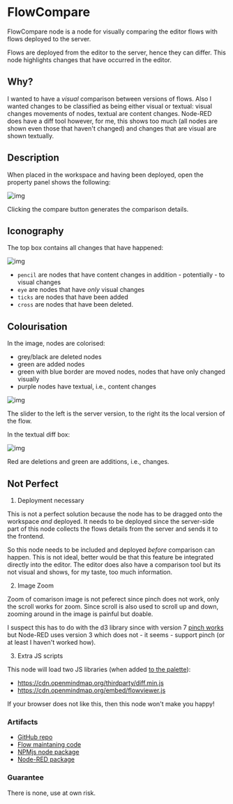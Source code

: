 # FlowCompare

FlowCompare node is a node for visually comparing the editor flows with flows deployed to the server.

Flows are deployed from the editor to the server, hence they can differ. This node highlights changes that have occurred in the editor.

## Why?

I wanted to have a *visual* comparison between versions of flows. Also I wanted changes to be classified as being either visual or textual: visual changes movements of nodes, textual are content changes. Node-RED does have a diff tool however, for me, this shows too much (all nodes are shown even those that haven't changed) and changes that are visual are shown textually. 

## Description

When placed in the workspace and having been deployed, open the property panel shows the following:

![img](https://cdn.openmindmap.org/content/1696944958539_flowcompare.gif)

Clicking the compare button generates the comparison details.

## Iconography

The top box contains all changes that have happened:

![img](https://cdn.openmindmap.org/content/1696947093993_Screen_Shot_2023-10-10_at_16.01.50.png)

- `pencil` are nodes that have content changes in addition - potentially - to visual changes
- `eye` are nodes that have *only* visual changes
- `ticks` are nodes that have been added
- `cross` are nodes that have been deleted.

## Colourisation

In the image, nodes are colorised:

- grey/black are deleted nodes
- green are added nodes
- green with blue border are moved nodes, nodes that have only changed visually
- purple nodes have textual, i.e., content changes

![img](https://cdn.openmindmap.org/content/1696946893210_Screen_Shot_2023-10-10_at_16.02.13.png)

The slider to the left is the server version, to the right its the local version of the flow.

In the textual diff box:

![img](https://cdn.openmindmap.org/content/1696946912538_Screen_Shot_2023-10-10_at_16.02.04.png)

Red are deletions and green are additions, i.e., changes.

## Not Perfect

1) Deployment necessary

This is not a perfect solution because the node has to be dragged onto the workspace *and* deployed. It needs to be deployed since the server-side part of this node collects the flows details from the server and sends it to the frontend.

So this node needs to be included and deployed *before* comparison can happen. This is not ideal, better would be that this feature be integrated directly into the editor. The editor does also have a comparison tool but its not visual and shows, for my taste, too much information.

2) Image Zoom

Zoom of comarison image is not peferect since pinch does not work, only the scroll works for zoom. Since scroll is also used to scroll up and down, zooming around in the image is painful but doable.

I suspect this has to do with the d3 library since with version 7 [pinch works](https://flowhub.org/f/bd2901f55cfc55ef) but Node-RED uses version 3 which does not - it seems - support pinch (or at least I haven't worked how).

3) Extra JS scripts

This node will load two JS libraries (when added [to the palette](https://github.com/gorenje/node-red-contrib-flow-compare/blob/4981b85bf29cf5726609d39a0f6e21e8456d72f5/nodes/flowcompare.html#L478-L479)):

- https://cdn.openmindmap.org/thirdparty/diff.min.js
- https://cdn.openmindmap.org/embed/flowviewer.js

If your browser does not like this, then this node won't make you happy!

### Artifacts

- [GitHub repo](https://github.com/gorenje/node-red-contrib-flow-compare)
- [Flow maintaning code](https://flowhub.org/f/bd2901f55cfc55ef)
- [NPMjs node package]()
- [Node-RED package]()

### Guarantee

There is none, use at own risk.
